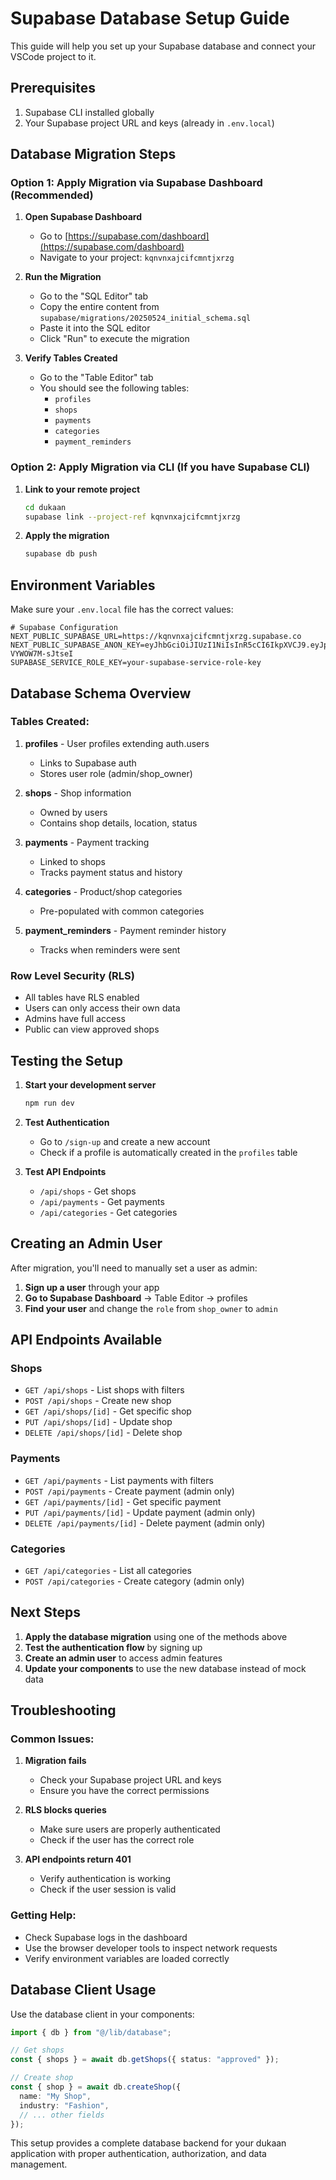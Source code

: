 # Supabase Database Setup Guide

This guide will help you set up your Supabase database and connect your VSCode project to it.

## Prerequisites

1. Supabase CLI installed globally
2. Your Supabase project URL and keys (already in `.env.local`)

## Database Migration Steps

### Option 1: Apply Migration via Supabase Dashboard (Recommended)

1. **Open Supabase Dashboard**

   - Go to [https://supabase.com/dashboard](https://supabase.com/dashboard)
   - Navigate to your project: `kqnvnxajcifcmntjxrzg`

2. **Run the Migration**

   - Go to the "SQL Editor" tab
   - Copy the entire content from `supabase/migrations/20250524_initial_schema.sql`
   - Paste it into the SQL editor
   - Click "Run" to execute the migration

3. **Verify Tables Created**
   - Go to the "Table Editor" tab
   - You should see the following tables:
     - `profiles`
     - `shops`
     - `payments`
     - `categories`
     - `payment_reminders`

### Option 2: Apply Migration via CLI (If you have Supabase CLI)

1. **Link to your remote project**

   ```bash
   cd dukaan
   supabase link --project-ref kqnvnxajcifcmntjxrzg
   ```

2. **Apply the migration**
   ```bash
   supabase db push
   ```

## Environment Variables

Make sure your `.env.local` file has the correct values:

```env
# Supabase Configuration
NEXT_PUBLIC_SUPABASE_URL=https://kqnvnxajcifcmntjxrzg.supabase.co
NEXT_PUBLIC_SUPABASE_ANON_KEY=eyJhbGciOiJIUzI1NiIsInR5cCI6IkpXVCJ9.eyJpc3MiOiJzdXBhYmFzZSIsInJlZiI6ImtxbnZueGFqY2lmY21udGp4cnpnIiwicm9sZSI6ImFub24iLCJpYXQiOjE3NDgwNzU2MjgsImV4cCI6MjA2MzY1MTYyOH0.WN9UDaAVibk5L9tNyKJvjv9SAjtV-VYWOW7M-sJtseI
SUPABASE_SERVICE_ROLE_KEY=your-supabase-service-role-key
```

## Database Schema Overview

### Tables Created:

1. **profiles** - User profiles extending auth.users

   - Links to Supabase auth
   - Stores user role (admin/shop_owner)

2. **shops** - Shop information

   - Owned by users
   - Contains shop details, location, status

3. **payments** - Payment tracking

   - Linked to shops
   - Tracks payment status and history

4. **categories** - Product/shop categories

   - Pre-populated with common categories

5. **payment_reminders** - Payment reminder history
   - Tracks when reminders were sent

### Row Level Security (RLS)

- All tables have RLS enabled
- Users can only access their own data
- Admins have full access
- Public can view approved shops

## Testing the Setup

1. **Start your development server**

   ```bash
   npm run dev
   ```

2. **Test Authentication**

   - Go to `/sign-up` and create a new account
   - Check if a profile is automatically created in the `profiles` table

3. **Test API Endpoints**
   - `/api/shops` - Get shops
   - `/api/payments` - Get payments
   - `/api/categories` - Get categories

## Creating an Admin User

After migration, you'll need to manually set a user as admin:

1. **Sign up a user** through your app
2. **Go to Supabase Dashboard** → Table Editor → profiles
3. **Find your user** and change the `role` from `shop_owner` to `admin`

## API Endpoints Available

### Shops

- `GET /api/shops` - List shops with filters
- `POST /api/shops` - Create new shop
- `GET /api/shops/[id]` - Get specific shop
- `PUT /api/shops/[id]` - Update shop
- `DELETE /api/shops/[id]` - Delete shop

### Payments

- `GET /api/payments` - List payments with filters
- `POST /api/payments` - Create payment (admin only)
- `GET /api/payments/[id]` - Get specific payment
- `PUT /api/payments/[id]` - Update payment (admin only)
- `DELETE /api/payments/[id]` - Delete payment (admin only)

### Categories

- `GET /api/categories` - List all categories
- `POST /api/categories` - Create category (admin only)

## Next Steps

1. **Apply the database migration** using one of the methods above
2. **Test the authentication flow** by signing up
3. **Create an admin user** to access admin features
4. **Update your components** to use the new database instead of mock data

## Troubleshooting

### Common Issues:

1. **Migration fails**

   - Check your Supabase project URL and keys
   - Ensure you have the correct permissions

2. **RLS blocks queries**

   - Make sure users are properly authenticated
   - Check if the user has the correct role

3. **API endpoints return 401**
   - Verify authentication is working
   - Check if the user session is valid

### Getting Help:

- Check Supabase logs in the dashboard
- Use the browser developer tools to inspect network requests
- Verify environment variables are loaded correctly

## Database Client Usage

Use the database client in your components:

```typescript
import { db } from "@/lib/database";

// Get shops
const { shops } = await db.getShops({ status: "approved" });

// Create shop
const { shop } = await db.createShop({
  name: "My Shop",
  industry: "Fashion",
  // ... other fields
});
```

This setup provides a complete database backend for your dukaan application with proper authentication, authorization, and data management.
